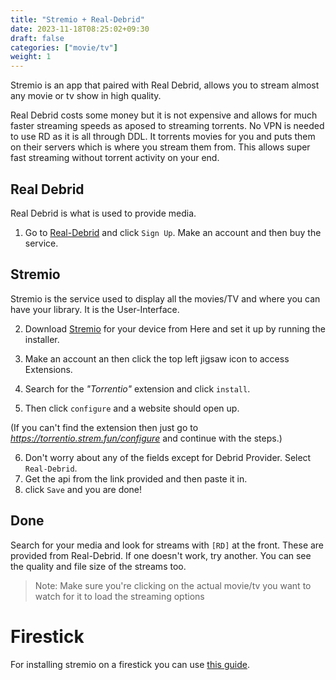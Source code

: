 ```yaml
---
title: "Stremio + Real-Debrid"
date: 2023-11-18T08:25:02+09:30
draft: false
categories: ["movie/tv"]
weight: 1
---
```


Stremio is an app that paired with Real Debrid, allows you to stream almost any movie or tv show in high quality.

Real Debrid costs some money but it is not expensive and allows for much faster streaming speeds as aposed to streaming torrents. No VPN is needed to use RD as it is all through DDL. It torrents movies for you and puts them on their servers which is where you stream them from. This allows super fast streaming without torrent activity on your end.


## Real Debrid

 Real Debrid is what is used to provide media.

1. Go to [Real-Debrid](http://real-debrid.com/?id=7783244) and click ```Sign Up```. Make an account and then buy the service. 

## Stremio

Stremio is the service used to display all the movies/TV and where you can have your library. It is the User-Interface.

2. Download [Stremio](https://www.stremio.com/) for your device from Here and set it up by running the installer.

3. Make an account an then click the top left jigsaw icon to access Extensions. 

4. Search for the _"Torrentio"_ extension and click ```install```. 

5. Then click ```configure``` and a website should open up.

(If you can't find the extension then just go to _https://torrentio.strem.fun/configure_ and continue with the steps.)


6. Don't worry about any of the fields except for Debrid Provider. Select ```Real-Debrid```.
7. Get the api from the link provided and then paste it in.
8. click ```Save``` and you are done!

## Done

Search for your media and look for streams with ```[RD]``` at the front. These are provided from Real-Debrid. If one doesn't work, try another. You can see the quality and file size of the streams too.

> Note: Make sure you're clicking on the actual movie/tv you want to watch for it to load the streaming options

# Firestick
For installing stremio on a firestick you can use [this guide](https://troypoint.com/stremio/).


